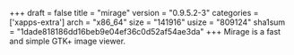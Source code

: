 +++
draft = false
title = "mirage"
version = "0.9.5.2-3"
categories = ['xapps-extra']
arch = "x86_64"
size = "141916"
usize = "809124"
sha1sum = "1dade818186dd16beb9e04ef36c0d52af54ae3da"
+++
Mirage is a fast and simple GTK+ image viewer.